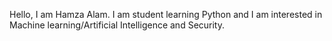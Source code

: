 Hello, I am Hamza Alam.
I am student learning Python and I am interested in Machine learning/Artificial Intelligence and Security.
